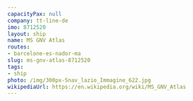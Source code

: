 ```yaml
---
capacityPax: null
company: tt-line-de
imo: 8712520
layout: ship
name: MS GNV Atlas
routes:
- barcelone-es-nador-ma
slug: ms-gnv-atlas-8712520
tags:
- ship
photo: /img/300px-Snav_lazio_Immagine_622.jpg
wikipediaUrl: https://en.wikipedia.org/wiki/MS_GNV_Atlas
---
```

